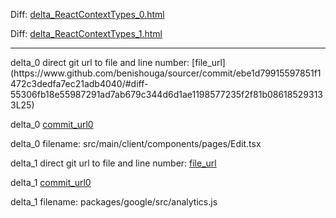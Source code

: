 Diff: [delta_ReactContextTypes_0.html](./delta_ReactContextTypes_0.html)

Diff: [delta_ReactContextTypes_1.html](./delta_ReactContextTypes_1.html)

<hr>
delta_0 direct git url to file and line number: [file_url](https://www.github.com/benishouga/sourcer/commit/ebe1d79915597851f1472c3dedfa7ec21adb4040/#diff-55306fb18e55987291ad7ab679c344d6d1ae1198577235f2f81b086185293133L25)

delta_0 [commit_url0](https://www.github.com/benishouga/sourcer/commit/ebe1d79915597851f1472c3dedfa7ec21adb4040)

delta_0 filename: src/main/client/components/pages/Edit.tsx



delta_1 direct git url to file and line number: [file_url](https://www.github.com/olymp/olymp/commit/d0eadb651df6cecde16afc8eddf3e9673d29d9dc/#diff-3d37ca79fd7c7285fa21adba293f4c2999a0f08ef490cbae3663753d9d3adf17L8)

delta_1 [commit_url0](https://www.github.com/olymp/olymp/commit/d0eadb651df6cecde16afc8eddf3e9673d29d9dc)

delta_1 filename: packages/google/src/analytics.js



